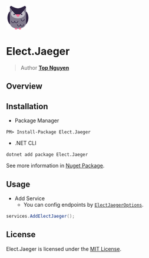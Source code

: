 ﻿![Logo](../../../Logo.png)
# Elect.Jaeger
> Author [**Top Nguyen**](http://topnguyen.net)

## Overview

## Installation
- Package Manager
```
PM> Install-Package Elect.Jaeger
```
- .NET CLI
```
dotnet add package Elect.Jaeger
```

See more information in [Nuget Package](https://www.nuget.org/packages/Elect.Jaeger/).

## Usage

- Add Service
  + You can config endpoints by [`ElectJaegerOptions`](Models/ElectJaegerOptions.cs).

```c#
services.AddElectJaeger();
```
## License
Elect.Jaeger is licensed under the [MIT License](../../../LICENSE).